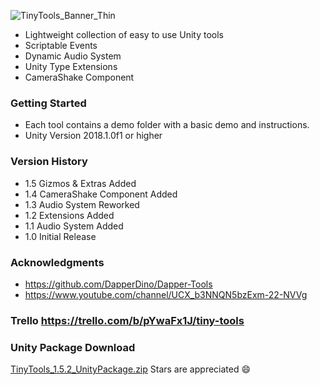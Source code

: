![TinyTools_Banner_Thin](https://user-images.githubusercontent.com/49044096/137410737-378af617-22de-4df8-8daa-1a693997b752.png)

* Lightweight collection of easy to use Unity tools
* Scriptable Events
* Dynamic Audio System
* Unity Type Extensions
* CameraShake Component

### Getting Started
* Each tool contains a demo folder with a basic demo and instructions.
* Unity Version 2018.1.0f1 or higher

### Version History
* 1.5 Gizmos & Extras Added
* 1.4 CameraShake Component Added
* 1.3 Audio System Reworked
* 1.2 Extensions Added
* 1.1 Audio System Added
* 1.0 Initial Release

### Acknowledgments

* https://github.com/DapperDino/Dapper-Tools
* https://www.youtube.com/channel/UCX_b3NNQN5bzExm-22-NVVg

### Trello https://trello.com/b/pYwaFx1J/tiny-tools

### Unity Package Download
[TinyTools_1.5.2_UnityPackage.zip](https://github.com/lukebradaric/TinyTools/files/7535214/TinyTools_1.5.2_UnityPackage.zip)
Stars are appreciated :smile:
